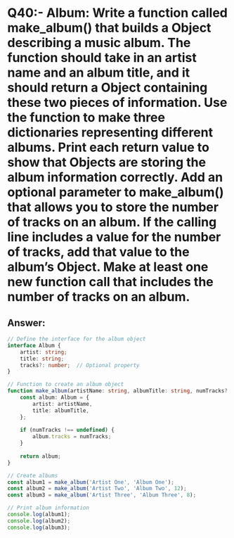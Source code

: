 # Q40:- Album: Write a function called make_album() that builds a Object describing a music album. The function should take in an artist name and an album title, and it should return a Object containing these two pieces of information. Use the function to make three dictionaries representing different albums. Print each return value to show that Objects are storing the album information correctly. Add an optional parameter to make_album() that allows you to store the number of tracks on an album. If the calling line includes a value for the number of tracks, add that value to the album’s Object. Make at least one new function call that includes the number of tracks on an album.


## Answer:
```typescript
// Define the interface for the album object
interface Album {
    artist: string;
    title: string;
    tracks?: number;  // Optional property
}

// Function to create an album object
function make_album(artistName: string, albumTitle: string, numTracks?: number): Album {
    const album: Album = {
        artist: artistName,
        title: albumTitle,
    };
    
    if (numTracks !== undefined) {
        album.tracks = numTracks;
    }
    
    return album;
}

// Create albums
const album1 = make_album('Artist One', 'Album One');
const album2 = make_album('Artist Two', 'Album Two', 12);
const album3 = make_album('Artist Three', 'Album Three', 8);

// Print album information
console.log(album1);
console.log(album2);
console.log(album3);

```
